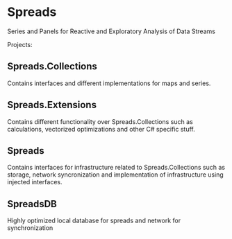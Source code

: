 # Spreads

Series and Panels for Reactive and Exploratory Analysis of Data Streams

Projects:

Spreads.Collections
-----------
Contains interfaces and different implementations for maps and series.


Spreads.Extensions
-----------
Contains different functionality over Spreads.Collections such as calculations, vectorized optimizations and other C# specific stuff.


Spreads
-------
Contains interfaces for infrastructure related to Spreads.Collections such as storage, network syncronization and implementation
of infrastructure using injected interfaces.


SpreadsDB
---------
Highly optimized local database for spreads and network for synchronization